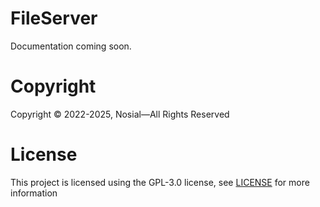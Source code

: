 # FileServer

Documentation coming soon.


# Copyright

Copyright © 2022-2025, Nosial—All Rights Reserved


# License

This project is licensed using the GPL-3.0 license, see [LICENSE](LICENSE) for more information